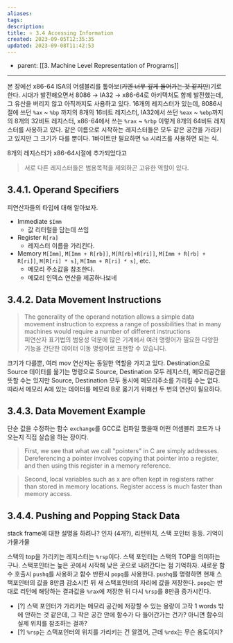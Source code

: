 ```yaml
---
aliases: 
tags: 
description:
title: ⭐️ 3.4 Accessing Information
created: 2023-09-05T12:35:35
updated: 2023-09-08T11:42:53
---
```

- parent: [[3. Machine Level Representation of Programs]]
___

본 장에선 x86-64 ISA의 어셈블리를 톺아보(~~기엔 너무 깊게 들어가는 것 같지만~~)기로 한다. 시대가 발전해오면서 8086 → IA32 → x86-64로 아키텍처도 함께 발전했는데, 그 유산을 버리지 않고 아직까지도 사용하고 있다. 16개의 레지스터가 있는데, 8086시절에 쓰던 `%ax` ~ `%bp` 까지의 8개의 16비트 레지스터, IA32에서 쓰던 `%eax` ~ `%ebp`까지의 8개의 32비트 레지스터, x86-64에서 쓰는 `%rax` ~ `%rbp` 이렇게 8개의 64비트 레지스터를 사용하고 있다. 같은 이름으로 시작하는 레지스터들은 모두 같은 공간을 가리키고 있지만 그 크기가 다를 뿐이다. 1바이트만 필요하면 `%a` 시리즈를 사용하면 되는 식.

8개의 레지스터가 x86-64시절에 추가되었다고

> 서로 다른 레지스터들은 범용목적을 제외하곤 고유한 역할이 있다.

## 3.4.1.  Operand Specifiers

피연산자들의 타입에 대해 알아보자.

- Immediate `$Imm`
	- 값 리터럴을 담는데 쓰임
- Register `R[ra]`
	- 레지스터 이름을 가리킨다.
- Memory `M[Imm]`, `M[Imm + R[rb]]`, `M[R[rb]+R[ri]]`, `M[Imm + R[rb] + R[ri]]`, `M[R[ri] * s]`, `M[Imm + R[ri] * s]`, etc.
	- 메모리 주소값을 참조한다.
	- 메모리 인덱스 연산을 제공하나보네

## 3.4.2. Data Movement Instructions

>  The generality of the operand notation allows a simple data movement instruction to express a range of possibilities that in many machines would require a number of different instructions  
>  피연산자 표기법의 범용성 덕분에 많은 기계에서 여러 명령어가 필요한 다양한 기능을 간단한 데이터 이동 명령어로 표현할 수 있습니다.

크기가 다를뿐, 여러 mov 연산자는 동일한 역할을 가지고 있다. Destination으로 Source 데이터를 옮기는 명령으로 Source, Destination 모두 레지스터, 메모리공간을 뜻할 수는 있지만 Source, Destination 모두 동시에 메모리주소를 가리킬 수는 없다. 따라서 메모리 A에 있는 데이터를 메모리 B로 옮기기 위해선 두 번의 연산이 필요하다.

## 3.4.3. Data Movement Example

단순 값을 수정하는 함수 `exchange`를 GCC로 컴파일 했을때 어떤 어셈블리 코드가 나오는지 직접 실습을 하는 장이다. 

> First, we see that what we call "pointers" in C are simply addresses. Dereferencing a pointer involves copying that pointer into a register, and then using  this register in a memory reference. 

> Second, local variables such as x are often kept in registers rather than stored in memory locations. Register access is much faster than memory access.

## 3.4.4. Pushing and Popping Stack Data

stack frame에 대한 설명을 하려나? 인자 (4개?), 리턴위치, 스택 포인터 등등. 기억이 가물가물

스택의 top을 가리키는 레지스터는 `%rsp`이다. 스택 포인터는 스택의 TOP을 의미하는구나. 스택포인터는 높은 곳에서 시작해 낮은 곳으로 내려간다는 점 기억하자. 새로운 함수 호출시 `pushq`를 사용하고 함수 반환시 `popq`를 사용한다. `pushq`를 명령하면 현재 스택포인터의 값을 8만큼 감소시킨 뒤 새 스택포인터의 자리에 값을 저장한다. `popq`는 반대로 리턴에 해당하는 결과값을 `%rax`에 저장한 뒤 다시 `%rsp`를 8만큼 증가시킨다.

- [?] 스택 포인터가 가리키는 메모리 공간에 저장할 수 있는 용량이 고작 1 words 밖에 안하는 것 같은데, 그 작은 공간 안에 함수가 다 들어간가는 건가? 아니면 함수의 실제 위치를 참조하는 걸까?
- [?] `%rsp`는 스택포인터의 위치를 가리키는 건 알겠어, 근데 `%rdx`는 무슨 용도이지?
